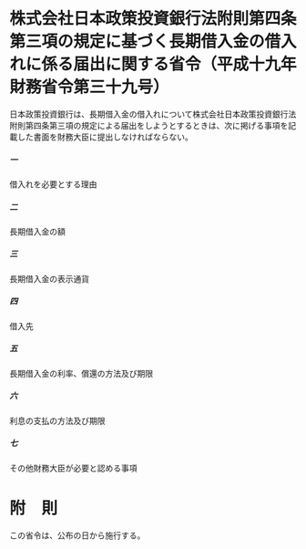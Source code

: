 # 株式会社日本政策投資銀行法附則第四条第三項の規定に基づく長期借入金の借入れに係る届出に関する省令（平成十九年財務省令第三十九号）
日本政策投資銀行は、長期借入金の借入れについて株式会社日本政策投資銀行法附則第四条第三項の規定による届出をしようとするときは、次に掲げる事項を記載した書面を財務大臣に提出しなければならない。
##### 一
借入れを必要とする理由
##### 二
長期借入金の額
##### 三
長期借入金の表示通貨
##### 四
借入先
##### 五
長期借入金の利率、償還の方法及び期限
##### 六
利息の支払の方法及び期限
##### 七
その他財務大臣が必要と認める事項
# 附　則
この省令は、公布の日から施行する。

